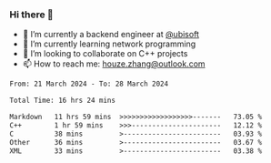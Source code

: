 ### Hi there 👋
- 🔭 I’m currently a backend engineer at [@ubisoft](https://github.com/ubisoft)
- 🌱 I’m currently learning network programming
- 👯 I’m looking to collaborate on C++ projects
- 📫 How to reach me: houze.zhang@outlook.com

<!--START_SECTION:waka-->

```txt
From: 21 March 2024 - To: 28 March 2024

Total Time: 16 hrs 24 mins

Markdown   11 hrs 59 mins  >>>>>>>>>>>>>>>>>>-------   73.05 %
C++        1 hr 59 mins    >>>----------------------   12.12 %
C          38 mins         >------------------------   03.93 %
Other      36 mins         >------------------------   03.67 %
XML        33 mins         >------------------------   03.38 %
```

<!--END_SECTION:waka-->
